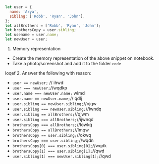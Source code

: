```js
let user = {
  name: 'Arya',
  sibling: ['Robb', 'Ryan', 'John'],
};
let allBrothers = ['Robb', 'Ryan', 'John'];
let brothersCopy = user.sibling;
let usename = user.name;
let newUser = user;
```

1. Memory representation

- Create the memory representation of the above snippet on notebook.
- Take a photo/screenshot and add it to the folder `code`

<!-- To add this image here use ![name](./hello.jpg) -->
loqef
2. Answer the following with reason:

- `user == newUser;` // ihwd
- `user === newUser;`//wqdkp
- `user.name === newUser.name;` wlmd
- `user.name == newUser.name;`// qdlj
- `user.sibling == newUser.sibling;`//ojqw
- `user.sibling === newUser.sibling;`//iwndq
- `user.sibling == allBrothers;`//qjwm
- `user.sibling === allBrothers;`//ijwnqd
- `brothersCopy === allBrothers;`//lowkq
- `brothersCopy == allBrothers;`//lmqw
- `brothersCopy == user.sibling;`//okwq
- `brothersCopy === user.sibling;`//wqdn
- `brothersCopy[0] === user.sibling[0];`//wqdk
- `brothersCopy[1] === user.sibling[1];`//qwd
- `user.sibling[1] === newUser.sibling[1];`//qwd
